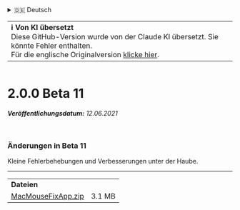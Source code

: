 <details>
<summary>🇩🇪 Deutsch</summary>

[🇬🇧 English (GitHub)](https://github.com/noah-nuebling/mac-mouse-fix/releases/tag/2.0.0-Beta-11)\
[🇦🇩 Català](https://redirect.macmousefix.com/?target=mmf-release&tag=2.0.0-Beta-11&locale=ca)\
**🇩🇪 Deutsch**\
[🇪🇸 Español](https://redirect.macmousefix.com/?target=mmf-release&tag=2.0.0-Beta-11&locale=es)\
[🇫🇷 Français](https://redirect.macmousefix.com/?target=mmf-release&tag=2.0.0-Beta-11&locale=fr)\
[🇮🇩 Indonesia](https://redirect.macmousefix.com/?target=mmf-release&tag=2.0.0-Beta-11&locale=id)\
[🇮🇹 Italiano](https://redirect.macmousefix.com/?target=mmf-release&tag=2.0.0-Beta-11&locale=it)\
[🇭🇺 Magyar](https://redirect.macmousefix.com/?target=mmf-release&tag=2.0.0-Beta-11&locale=hu)\
[🇳🇱 Nederlands](https://redirect.macmousefix.com/?target=mmf-release&tag=2.0.0-Beta-11&locale=nl)\
[🇵🇱 Polski](https://redirect.macmousefix.com/?target=mmf-release&tag=2.0.0-Beta-11&locale=pl)\
[🇧🇷 Português (Brasil)](https://redirect.macmousefix.com/?target=mmf-release&tag=2.0.0-Beta-11&locale=pt-BR)\
[🇵🇹 Português (Portugal)](https://redirect.macmousefix.com/?target=mmf-release&tag=2.0.0-Beta-11&locale=pt-PT)\
[🇷🇴 Română](https://redirect.macmousefix.com/?target=mmf-release&tag=2.0.0-Beta-11&locale=ro)\
[🇸🇪 Svenska](https://redirect.macmousefix.com/?target=mmf-release&tag=2.0.0-Beta-11&locale=sv)\
[🇻🇳 Tiếng Việt](https://redirect.macmousefix.com/?target=mmf-release&tag=2.0.0-Beta-11&locale=vi)\
[🇹🇷 Türkçe](https://redirect.macmousefix.com/?target=mmf-release&tag=2.0.0-Beta-11&locale=tr)\
[🇨🇿 Čeština](https://redirect.macmousefix.com/?target=mmf-release&tag=2.0.0-Beta-11&locale=cs)\
[🇬🇷 Ελληνικά](https://redirect.macmousefix.com/?target=mmf-release&tag=2.0.0-Beta-11&locale=el)\
[🇷🇺 Русский](https://redirect.macmousefix.com/?target=mmf-release&tag=2.0.0-Beta-11&locale=ru)\
[🇺🇦 Українська](https://redirect.macmousefix.com/?target=mmf-release&tag=2.0.0-Beta-11&locale=uk)\
[🇮🇱 עברית](https://redirect.macmousefix.com/?target=mmf-release&tag=2.0.0-Beta-11&locale=he)\
[🇸🇦 العربية](https://redirect.macmousefix.com/?target=mmf-release&tag=2.0.0-Beta-11&locale=ar)\
[🇮🇳 हिन्दी](https://redirect.macmousefix.com/?target=mmf-release&tag=2.0.0-Beta-11&locale=hi)\
[🇹🇭 ไทย](https://redirect.macmousefix.com/?target=mmf-release&tag=2.0.0-Beta-11&locale=th)\
[🇨🇳 中文 (简体)](https://redirect.macmousefix.com/?target=mmf-release&tag=2.0.0-Beta-11&locale=zh-Hans)\
[🇨🇳 中文 (繁體)](https://redirect.macmousefix.com/?target=mmf-release&tag=2.0.0-Beta-11&locale=zh-Hant)\
[🇭🇰 中文（香港)](https://redirect.macmousefix.com/?target=mmf-release&tag=2.0.0-Beta-11&locale=zh-HK)\
[🇯🇵 日本語](https://redirect.macmousefix.com/?target=mmf-release&tag=2.0.0-Beta-11&locale=ja)\
[🇰🇷 한국어](https://redirect.macmousefix.com/?target=mmf-release&tag=2.0.0-Beta-11&locale=ko)\
[Help translate Mac Mouse Fix to different languages!](https://github.com/noah-nuebling/mac-mouse-fix/discussions/731)
</details>
<table align=><td>
<b>ℹ️ Von KI übersetzt</b><br>
Diese GitHub-Version wurde von der Claude KI übersetzt. Sie könnte Fehler enthalten.<br>
Für die englische Originalversion <a href="https://github.com/noah-nuebling/mac-mouse-fix/releases/tag/2.0.0-Beta-11">klicke hier</a>.
</td></table>

<table></table>

# 2.0.0 Beta 11
***Veröffentlichungsdatum:** 12.06.2021*

<br>

### Änderungen in Beta 11

Kleine Fehlerbehebungen und Verbesserungen unter der Haube.

---

<table align="start">
<tr>
    <td colspan=2>
        <b>Dateien</b>
    </td>
</tr>
<tr>
    <td><a href="https://github.com/noah-nuebling/mac-mouse-fix/releases/download/2.0.0-Beta-11/MacMouseFixApp.zip">MacMouseFixApp.zip</a></td>
    <td>3.1 MB</td>
</tr>
</table>